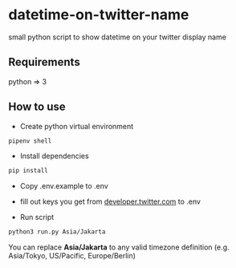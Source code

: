 # datetime-on-twitter-name
small python script to show datetime on your twitter display name

## Requirements
python => 3

## How to use

- Create python virtual environment
```bash
pipenv shell
```

- Install dependencies
```bash
pip install
```

- Copy .env.example to .env
- fill out keys you get from [developer.twitter.com](developer.twitter.com) to .env

- Run script
```bash
python3 run.py Asia/Jakarta
```

You can replace **Asia/Jakarta** to any valid timezone definition (e.g. Asia/Tokyo, US/Pacific, Europe/Berlin)
